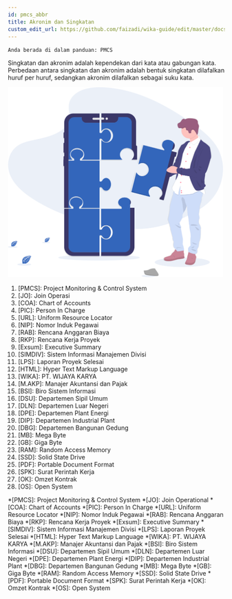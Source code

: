 ```yaml
---
id: pmcs_abbr
title: Akronim dan Singkatan
custom_edit_url: https://github.com/faizadi/wika-guide/edit/master/docs/pmcs/pmcs_abbr.md
---
```

`Anda berada di dalam panduan: PMCS`

Singkatan dan akronim adalah kependekan dari kata atau gabungan kata. Perbedaan antara singkatan dan akronim adalah bentuk singkatan dilafalkan huruf per huruf, sedangkan akronim dilafalkan sebagai suku kata.

<img src="../assets/pmcs/undraw_product_teardown_elol.svg" alt="abbr" width="500"/>

1. [PMCS]: Project Monitoring & Control System
2. [JO]: Join Operasi
3. [COA]: Chart of Accounts
4. [PIC]: Person In Charge
5. [URL]: Uniform Resource Locator
6. [NIP]: Nomor Induk Pegawai
7. [RAB]: Rencana Anggaran Biaya
8. [RKP]: Rencana Kerja Proyek
9. [Exsum]: Executive Summary
10. [SIMDIV]: Sistem Informasi Manajemen Divisi
11. [LPS]: Laporan Proyek Selesai
12. [HTML]: Hyper Text Markup Language
13. [WIKA]: PT. WIJAYA KARYA
14. [M.AKP]: Manajer Akuntansi dan Pajak
15. [BSI]: Biro Sistem Informasi
16. [DSU]: Departemen Sipil Umum
17. [DLN]: Departemen Luar Negeri
18. [DPE]: Departemen Plant Energi
19. [DIP]: Departemen Industrial Plant
20. [DBG]: Departemen Bangunan Gedung
21. [MB]: Mega Byte
22. [GB]: Giga Byte
23. [RAM]: Random Access Memory
24. [SSD]: Solid State Drive
25. [PDF]: Portable Document Format
26. [SPK]: Surat Perintah Kerja
27. [OK]: Omzet Kontrak
28. [OS]: Open System

*[PMCS]: Project Monitoring & Control System
*[JO]: Join Operational
*[COA]: Chart of Accounts
*[PIC]: Person In Charge
*[URL]: Uniform Resource Locator
*[NIP]: Nomor Induk Pegawai
*[RAB]: Rencana Anggaran Biaya
*[RKP]: Rencana Kerja Proyek
*[Exsum]: Executive Summary
*[SIMDIV]: Sistem Informasi Manajemen Divisi
*[LPS]: Laporan Proyek Selesai
*[HTML]: Hyper Text Markup Language
*[WIKA]: PT. WIJAYA KARYA
*[M.AKP]: Manajer Akuntansi dan Pajak
*[BSI]: Biro Sistem Informasi
*[DSU]: Departemen Sipil Umum
*[DLN]: Departemen Luar Negeri
*[DPE]: Departemen Plant Energi
*[DIP]: Departemen Industrial Plant
*[DBG]: Departemen Bangunan Gedung
*[MB]: Mega Byte
*[GB]: Giga Byte
*[RAM]: Random Access Memory
*[SSD]: Solid State Drive
*[PDF]: Portable Document Format
*[SPK]: Surat Perintah Kerja
*[OK]: Omzet Kontrak
*[OS]: Open System
